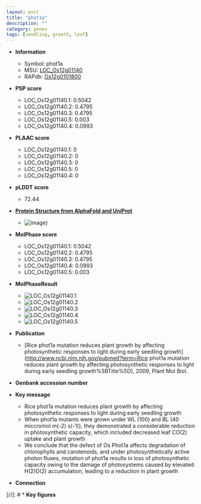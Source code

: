 ```yaml
---
layout: post
title: "phot1a"
description: ""
category: genes
tags: [seedling, growth, leaf]
---
```


* **Information**  
    + Symbol: phot1a  
    + MSU: [LOC_Os12g01140](http://rice.plantbiology.msu.edu/cgi-bin/ORF_infopage.cgi?orf=LOC_Os12g01140)  
    + RAPdb: [Os12g0101800](http://rapdb.dna.affrc.go.jp/viewer/gbrowse_details/irgsp1?name=Os12g0101800)  

* **PSP score**  
    + LOC_Os12g01140.1: 0.5042 
    + LOC_Os12g01140.2: 0.4795 
    + LOC_Os12g01140.3: 0.4795 
    + LOC_Os12g01140.5: 0.003 
    + LOC_Os12g01140.4: 0.0993 

* **PLAAC score**  
    + LOC_Os12g01140.1: 0 
    + LOC_Os12g01140.2: 0 
    + LOC_Os12g01140.3: 0 
    + LOC_Os12g01140.5: 0 
    + LOC_Os12g01140.4: 0 

* **pLDDT score**
    + 72.44

* **[Protein Structure from AlphaFold and UniProt](https://www.uniprot.org/uniprotkb/Q2QYY8/entry#structure)**
    + ![image](https://ricepsp.github.io/images/Q2/AF-Q2QYY8-F1.png))

* **MolPhase score**
    + LOC_Os12g01140.1: 0.5042
    + LOC_Os12g01140.2: 0.4795
    + LOC_Os12g01140.3: 0.4795
    + LOC_Os12g01140.4: 0.0993
    + LOC_Os12g01140.5: 0.003

* **MolPhaseResult**
    + ![LOC_Os12g01140.1](https://ricepsp.github.io/pictures/LOC_Os12g/LOC_Os12g01140.1.png)
    + ![LOC_Os12g01140.2](https://ricepsp.github.io/pictures/LOC_Os12g/LOC_Os12g01140.2.png)
    + ![LOC_Os12g01140.3](https://ricepsp.github.io/pictures/LOC_Os12g/LOC_Os12g01140.3.png)
    + ![LOC_Os12g01140.4](https://ricepsp.github.io/pictures/LOC_Os12g/LOC_Os12g01140.4.png)
    + ![LOC_Os12g01140.5](https://ricepsp.github.io/pictures/LOC_Os12g/LOC_Os12g01140.5.png)

* **Publication**  
    + [Rice phot1a mutation reduces plant growth by affecting photosynthetic responses to light during early seedling growth](http://www.ncbi.nlm.nih.gov/pubmed?term=Rice phot1a mutation reduces plant growth by affecting photosynthetic responses to light during early seedling growth%5BTitle%5D), 2009, Plant Mol Biol.

* **Genbank accession number**  

* **Key message**  
    + Rice phot1a mutation reduces plant growth by affecting photosynthetic responses to light during early seedling growth
    + When phot1a mutants were grown under WL (100) and BL (40 miccromol m(-2) s(-1)), they demonstrated a considerable reduction in photosynthetic capacity, which included decreased leaf CO(2) uptake and plant growth
    + We conclude that the defect of Os Phot1a affects degradation of chlorophylls and carotenoids, and under photosynthetically active photon fluxes, mutation of phot1a results in loss of photosynthetic capacity owing to the damage of photosystems caused by elevated H(2)O(2) accumulation, leading to a reduction in plant growth

* **Connection**  

[//]: # * **Key figures**  


